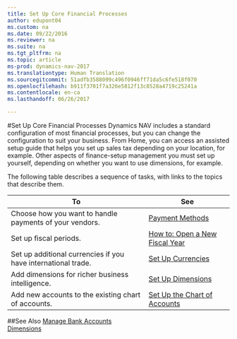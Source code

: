 ```yaml
---
title: Set Up Core Financial Processes
author: edupont04
ms.custom: na
ms.date: 09/22/2016
ms.reviewer: na
ms.suite: na
ms.tgt_pltfrm: na
ms.topic: article
ms-prod: dynamics-nav-2017
ms.translationtype: Human Translation
ms.sourcegitcommit: 51adfb3588099c496f0946ff71da5c6fe518f070
ms.openlocfilehash: b911f3701f7a326e5812f13c8528a4719c25241a
ms.contentlocale: en-ca
ms.lasthandoff: 06/26/2017

---
```


#<a name="set-up-core-financial-processes"></a>Set Up Core Financial Processes
Dynamics NAV includes a standard configuration of most financial processes, but you can change the configuration to suit your business.
From Home, you can access an assisted setup guide that helps you set up sales tax depending on your location, for example. Other aspects of finance-setup management you must set up yourself, depending on whether you want to use dimensions, for example.  

The following table describes a sequence of tasks, with links to the topics that describe them.

| To                                                                  | See                      |
|---------------------------------------------------------------------|--------------------------|
|Choose how you want to handle payments of your vendors.|[Payment Methods](finance-setup-payment-methods.md)|
|Set up fiscal periods.|[How to: Open a New Fiscal Year](finance-setup-how-open-new-fiscal-year.md)|
|Set up additional currencies if you have international trade.|[Set Up Currencies](finance-setup-setup-currencies.md)|
|Add dimensions for richer business intelligence.|[Set Up Dimensions](finance-setup-setup-dimensions.md)|
|Add new accounts to the existing chart of accounts.|[Set Up the Chart of Accounts](finance-setup-setup-chart-accounts.md)|



##<a name="see-also"></a>See Also
[Manage Bank Accounts](bank-manage-bank-accounts.md)    
[Dimensions](finance-setup-dimensions.md)  

